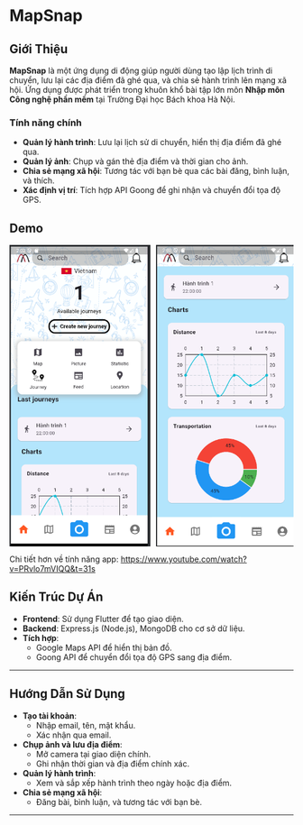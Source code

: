 # MapSnap

## Giới Thiệu
**MapSnap** là một ứng dụng di động giúp người dùng tạo lập lịch trình di chuyển, lưu lại các địa điểm đã ghé qua, và chia sẻ hành trình lên mạng xã hội. Ứng dụng được phát triển trong khuôn khổ bài tập lớn môn **Nhập môn Công nghệ phần mềm** tại Trường Đại học Bách khoa Hà Nội.

### Tính năng chính
- **Quản lý hành trình**: Lưu lại lịch sử di chuyển, hiển thị địa điểm đã ghé qua.
- **Quản lý ảnh**: Chụp và gán thẻ địa điểm và thời gian cho ảnh.
- **Chia sẻ mạng xã hội**: Tương tác với bạn bè qua các bài đăng, bình luận, và thích.
- **Xác định vị trí**: Tích hợp API Goong để ghi nhận và chuyển đổi tọa độ GPS.

## Demo

<div style="display: flex; overflow-x: auto; gap: 10px;">
  <img src="demo/demo1.png" alt="Ảnh 1" style="width: 250px; height: auto;">
  <img src="demo/demo2.png" alt="Ảnh 2" style="width: 250px; height: auto;">
  <img src="demo/demo3.png" alt="Ảnh 3" style="width: 250px; height: auto;">
  <img src="demo/demo4.png" alt="Ảnh 1" style="width: 250px; height: auto;">
  <img src="demo/demo5.png" alt="Ảnh 2" style="width: 250px; height: auto;">
  <img src="demo/demo6.png" alt="Ảnh 3" style="width: 250px; height: auto;">
</div>

Chi tiết hơn về tính năng app: https://www.youtube.com/watch?v=PRvlo7mVIQQ&t=31s

## Kiến Trúc Dự Án
- **Frontend**: Sử dụng Flutter để tạo giao diện.
- **Backend**: Express.js (Node.js), MongoDB cho cơ sở dữ liệu.
- **Tích hợp**:
  - Google Maps API để hiển thị bản đồ.
  - Goong API để chuyển đổi tọa độ GPS sang địa điểm.

---

## Hướng Dẫn Sử Dụng
- **Tạo tài khoản**:
  - Nhập email, tên, mật khẩu.
  - Xác nhận qua email.
- **Chụp ảnh và lưu địa điểm**:
  - Mở camera tại giao diện chính.
  - Ghi nhận thời gian và địa điểm chính xác.
- **Quản lý hành trình**:
  - Xem và sắp xếp hành trình theo ngày hoặc địa điểm.
- **Chia sẻ mạng xã hội**:
  - Đăng bài, bình luận, và tương tác với bạn bè.

---


